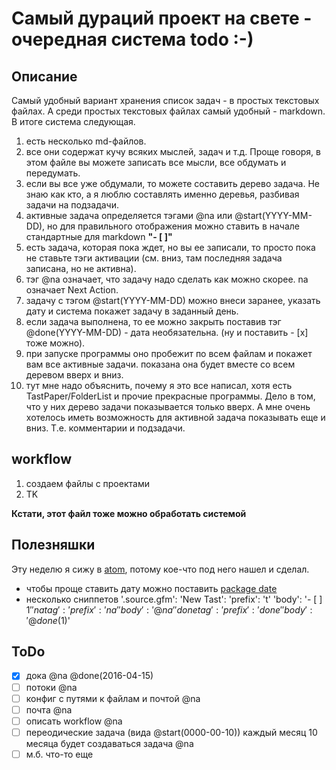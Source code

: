 # Самый дураций проект на свете - очередная система todo :-)

## Описание

Самый удобный вариант хранения список задач - в простых текстовых файлах. А среди простых текстовых файлах самый удобный - markdown. В итоге система следующая.

1. есть несколько md-файлов.
2. все они содержат кучу всяких мыслей, задач и т.д. Проще говоря, в этом файле вы можете записать все мысли, все обдумать и передумать.
3. если вы все уже обдумали, то можете составить дерево задача. Не знаю как кто, а я люблю составлять именно деревья, разбивая задачи на подзадачи.
4. активные задача определяется тэгами @na или @start(YYYY-MM-DD), но для правильного отображения можно ставить в начале стандартные для markdown **"- [ ]"**
  5. есть задача, которая пока ждет, но вы ее записали, то просто пока не ставьте тэги активации (см. вниз, там последняя задача записана, но не активна).
  5. тэг @na означает, что задачу надо сделать как можно скорее. na означает Next Action.
  6. задачу с тэгом @start(YYYY-MM-DD) можно внеси заранее, указать дату и система покажет задачу в заданный день.
7. если задача выполнена, то ее можно закрыть поставив тэг @done(YYYY-MM-DD) - дата необязательна. (ну и поставить - [x]  тоже можно).
8. при запуске программы оно пробежит по всем файлам и покажет вам все активные задачи. показана она будет вместе со всем деревом вверх и вниз.
  9. тут мне надо объяснить, почему я это все написал, хотя есть TastPaper/FolderList и прочие прекрасные программы. Дело в том, что у них дерево задачи показывается только вверх. А мне очень хотелось иметь возможность для активной задача показывать еще и вниз. Т.е. комментарии и подзадачи.

## workflow
1. создаем файлы с проектами
1. TK

**Кстати, этот файл тоже можно обработать системой**

## Полезняшки
Эту неделю я сижу в [atom](https://atom.io/), потому кое-что под него нашел и сделал.
- чтобы проще ставить дату можно поставить [package date](https://github.com/dannyfritz/atom-date)
- несколько сниппетов
        '.source.gfm':
          'New Tast':
            'prefix': 't'
            'body': '- [ ] $1'
          'na tag':
            'prefix': 'na'
            'body': '@na'
          'done tag':
            'prefix': 'done'
            'body': '@done($1)'


## ToDo
- [x] дока @na @done(2016-04-15)
- [ ] потоки @na
- [ ] конфиг с путями к файлам и почтой @na
- [ ] почта @na
- [ ] описать workflow @na
- [ ] переодические задача (вида @start(0000-00-10)) каждый месяц 10 месяца будет создаваться задача @na
- [ ] м.б. что-то еще
